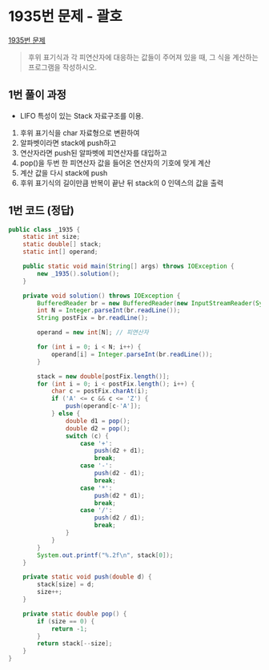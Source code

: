 # 1935번 문제 - 괄호
[1935번 문제]:https://www.acmicpc.net/problem/1935
[1935번 문제]
>후위 표기식과 각 피연산자에 대응하는 값들이 주어져 있을 때, 그 식을 계산하는 프로그램을 작성하시오.


## 1번 풀이 과정
* LIFO 특성이 있는 Stack 자료구조를 이용.
1. 후위 표기식을 char 자료형으로 변환하여
2. 알파벳이라면 stack에 push하고
3. 연산자라면 push된 알파벳에 피연산자를 대입하고
4. pop()을 두번 한 피연산자 값을 들어온 연산자의 기호에 맞게 계산
5. 계산 값을 다시 stack에 push
6. 후위 표기식의 길이만큼 반복이 끝난 뒤 stack의 0 인덱스의 값을 출력

## 1번 코드 (정답)
```java
public class _1935 {
    static int size;
    static double[] stack;
    static int[] operand;

    public static void main(String[] args) throws IOException {
        new _1935().solution();
    }

    private void solution() throws IOException {
        BufferedReader br = new BufferedReader(new InputStreamReader(System.in));
        int N = Integer.parseInt(br.readLine());
        String postFix = br.readLine();

        operand = new int[N]; // 피연산자

        for (int i = 0; i < N; i++) {
            operand[i] = Integer.parseInt(br.readLine());
        }

        stack = new double[postFix.length()];
        for (int i = 0; i < postFix.length(); i++) {
            char c = postFix.charAt(i);
            if ('A' <= c && c <= 'Z') {
                push(operand[c-'A']);
            } else {
                double d1 = pop();
                double d2 = pop();
                switch (c) {
                    case '+':
                        push(d2 + d1);
                        break;
                    case '-':
                        push(d2 - d1);
                        break;
                    case '*':
                        push(d2 * d1);
                        break;
                    case '/':
                        push(d2 / d1);
                        break;
                }
            }
        }
        System.out.printf("%.2f\n", stack[0]);
    }

    private static void push(double d) {
        stack[size] = d;
        size++;
    }

    private static double pop() {
        if (size == 0) {
            return -1;
        }
        return stack[--size];
    }
}
```

<!-- ## 결론 -->
<!-- * 다양한 자료구조 구현을 통해 이해도를 높일 수 있다. -->